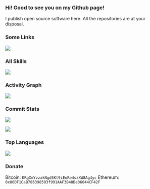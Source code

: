 ###   Hi! Good to see you on my Github page!

I publish open source software here. All the repositories are at your disposal.

###   Some Links

[![](https://img.shields.io/badge/Github-black?style=flat-square&logo=github&logoColor=white)](https://github.com/IteratingSystem/)


###   All Skills

![](https://skillicons.dev/icons?perline=15&i=github,git,vscode,idea,vim,js,ts,html,css,c,bootstrap,jquery,nodejs,python,java,vue,spring,nextjs,maven,redis,mysql,fastapi,linux,docker,nginx,eclipse)

###   Activity Graph

![](https://activity-graph.herokuapp.com/graph?username=IteratingSystem&bg_color=1c1917&color=ffffff&line=216E39&point=32C15F&area_color=1c1917&area=true&hide_border=true&custom_title=GitHub%20Commits%20Graph)

###   Commit Stats

![](https://github-readme-stats.vercel.app/api?username=IteratingSystemX&count_private=true&show_icons=true&theme=radical&show_owner=true)

![](https://github-profile-trophy.vercel.app/?username=IteratingSystemX&theme=radical&row=1)

###   Top Languages

![](https://github-readme-stats.vercel.app/api/top-langs/?username=IteratingSystemX&layout=compact&theme=dark)

###   Donate
  Bitcoin: `KRgXmYvzxkNgd5Kt9iEoRe4szXW8Ag4yc`
  Ethereum: `0x80DF1CaB786398503f991AAF3B48Be06044CF42F`

